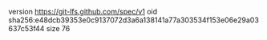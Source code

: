 version https://git-lfs.github.com/spec/v1
oid sha256:e48dcb39353e0c9137072d3a6a138141a77a303534f153e06e29a03637c53f44
size 76
